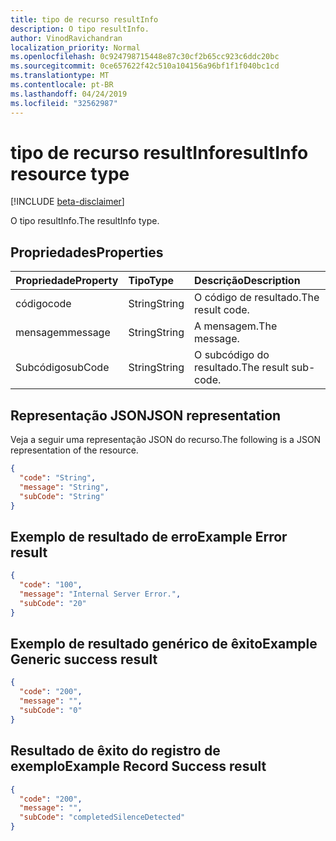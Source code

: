 ```yaml
---
title: tipo de recurso resultInfo
description: O tipo resultInfo.
author: VinodRavichandran
localization_priority: Normal
ms.openlocfilehash: 0c924798715448e87c30cf2b65cc923c6ddc20bc
ms.sourcegitcommit: 0ce657622f42c510a104156a96bf1f1f040bc1cd
ms.translationtype: MT
ms.contentlocale: pt-BR
ms.lasthandoff: 04/24/2019
ms.locfileid: "32562987"
---
```

# <a name="resultinfo-resource-type"></a><span data-ttu-id="435af-103">tipo de recurso resultInfo</span><span class="sxs-lookup"><span data-stu-id="435af-103">resultInfo resource type</span></span>

[!INCLUDE [beta-disclaimer](../../includes/beta-disclaimer.md)]

<span data-ttu-id="435af-104">O tipo resultInfo.</span><span class="sxs-lookup"><span data-stu-id="435af-104">The resultInfo type.</span></span>

## <a name="properties"></a><span data-ttu-id="435af-105">Propriedades</span><span class="sxs-lookup"><span data-stu-id="435af-105">Properties</span></span>

| <span data-ttu-id="435af-106">Propriedade</span><span class="sxs-lookup"><span data-stu-id="435af-106">Property</span></span> | <span data-ttu-id="435af-107">Tipo</span><span class="sxs-lookup"><span data-stu-id="435af-107">Type</span></span>   | <span data-ttu-id="435af-108">Descrição</span><span class="sxs-lookup"><span data-stu-id="435af-108">Description</span></span>          |
| :------- | :----- | :------------------  |
| <span data-ttu-id="435af-109">código</span><span class="sxs-lookup"><span data-stu-id="435af-109">code</span></span>     | <span data-ttu-id="435af-110">String</span><span class="sxs-lookup"><span data-stu-id="435af-110">String</span></span> | <span data-ttu-id="435af-111">O código de resultado.</span><span class="sxs-lookup"><span data-stu-id="435af-111">The result code.</span></span>     |
| <span data-ttu-id="435af-112">mensagem</span><span class="sxs-lookup"><span data-stu-id="435af-112">message</span></span>  | <span data-ttu-id="435af-113">String</span><span class="sxs-lookup"><span data-stu-id="435af-113">String</span></span> | <span data-ttu-id="435af-114">A mensagem.</span><span class="sxs-lookup"><span data-stu-id="435af-114">The message.</span></span>         |
| <span data-ttu-id="435af-115">Subcódigo</span><span class="sxs-lookup"><span data-stu-id="435af-115">subCode</span></span>  | <span data-ttu-id="435af-116">String</span><span class="sxs-lookup"><span data-stu-id="435af-116">String</span></span> | <span data-ttu-id="435af-117">O subcódigo do resultado.</span><span class="sxs-lookup"><span data-stu-id="435af-117">The result sub-code.</span></span> |

## <a name="json-representation"></a><span data-ttu-id="435af-118">Representação JSON</span><span class="sxs-lookup"><span data-stu-id="435af-118">JSON representation</span></span>

<span data-ttu-id="435af-119">Veja a seguir uma representação JSON do recurso.</span><span class="sxs-lookup"><span data-stu-id="435af-119">The following is a JSON representation of the resource.</span></span>

<!-- {
  "blockType": "resource",
  "optionalProperties": [

  ],
  "@odata.type": "microsoft.graph.resultInfo"
}-->
```json
{
  "code": "String",
  "message": "String",
  "subCode": "String"
}
```

## <a name="example-error-result"></a><span data-ttu-id="435af-120">Exemplo de resultado de erro</span><span class="sxs-lookup"><span data-stu-id="435af-120">Example Error result</span></span>

<!-- {
  "blockType": "example",
  "@odata.type": "microsoft.graph.resultInfo"
}-->
```json
{
  "code": "100",
  "message": "Internal Server Error.",
  "subCode": "20"
}
```

## <a name="example-generic-success-result"></a><span data-ttu-id="435af-121">Exemplo de resultado genérico de êxito</span><span class="sxs-lookup"><span data-stu-id="435af-121">Example Generic success result</span></span>

<!-- {
  "blockType": "example",
  "@odata.type": "microsoft.graph.resultInfo"
}-->
```json
{
  "code": "200",
  "message": "",
  "subCode": "0"
}
```

## <a name="example-record-success-result"></a><span data-ttu-id="435af-122">Resultado de êxito do registro de exemplo</span><span class="sxs-lookup"><span data-stu-id="435af-122">Example Record Success result</span></span>

<!-- {
  "blockType": "example",
  "@odata.type": "microsoft.graph.resultInfo"
}-->
```json
{
  "code": "200",
  "message": "",
  "subCode": "completedSilenceDetected"
}
```

<!-- uuid: 8fcb5dbc-d5aa-4681-8e31-b001d5168d79
2015-10-25 14:57:30 UTC -->
<!--
{
  "type": "#page.annotation",
  "description": "resultInfo resource",
  "keywords": "",
  "section": "documentation",
  "tocPath": "",
  "suppressions": []
}
-->
